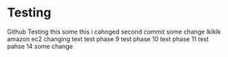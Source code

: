 # Testing
Github Testing
this some this i cahnged 
second commit
some change
lklklk
amazon ec2 changing text
test phase 9
test phase 10
test phase 11 
test pahse 14
some change
